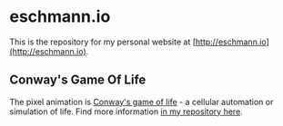 # eschmann.io
This is the repository for my personal website at [http://eschmann.io](http://eschmann.io).

## Conway's Game Of Life
The pixel animation is [Conway's game of life](https://en.wikipedia.org/wiki/Conway%27s_Game_of_Life) - a cellular automation or simulation of life. Find more information [in my repository here](https://github.com/eschmar/game-of-life).